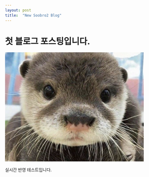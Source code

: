 ```yaml
---
layout: post
title:  "New Soobro2 Blog"
---
```


# 첫 블로그 포스팅입니다.

![image-20220202140252558](../images/2022-02-02-First/image-20220202140252558.png)

실시간 반영 테스트입니다.
